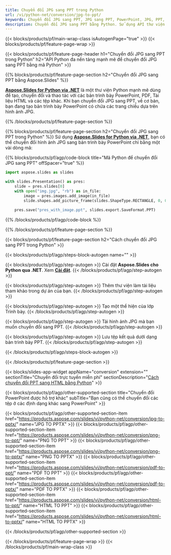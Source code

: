 ```yaml
---
title: Chuyển đổi JPG sang PPT trong Python
url: /vi/python-net/conversion/jpg-to-ppt/
keywords: Chuyển đổi JPG sang PPT, JPG sang PPT, PowerPoint, JPG, PPT, API Python, Thư viện Python
description: Chuyển đổi JPG sang PPT bằng Python. Sử dụng API thư viện Python để chuyển ảnh JPG sang PowerPoint
---
```


{{< blocks/products/pf/main-wrap-class isAutogenPage="true" >}}
{{< blocks/products/pf/feature-page-wrap >}}

{{< blocks/products/pf/feature-page-header h1="Chuyển đổi JPG sang PPT trong Python" h2="API Python đa nền tảng mạnh mẽ để chuyển đổi JPG sang PPT bằng mã Python" >}}

{{% blocks/products/pf/feature-page-section h2="Chuyển đổi JPG sang PPT bằng Aspose.Slides" %}}

[**Aspose.Slides for Python via .NET**](https://products.aspose.com/slides/vi/python-net/) là một thư viện Python mạnh mẽ dùng để tạo, chuyển đổi và thao tác với các bản trình bày PowerPoint, PDF, Tài liệu HTML và các tệp khác. Khi bạn chuyển đổi JPG sang PPT, về cơ bản, bạn đang tạo bản trình bày PowerPoint có chứa các trang chiếu dựa trên hình ảnh JPG.

{{% /blocks/products/pf/feature-page-section %}}


{{% blocks/products/pf/feature-page-section  h2="Chuyển đổi JPG sang PPT trong Python" %}}
Sử dụng [**Aspose.Slides for Python via .NET**](https://products.aspose.com/slides/vi/python-net/), bạn có thể chuyển đổi hình ảnh JPG sang bản trình bày PowerPoint chỉ bằng một vài dòng mã:

{{% blocks/products/pf/agp/code-block title="Mã Python để chuyển đổi JPG sang PPT" offSpacer="true" %}}
```py
import aspose.slides as slides

with slides.Presentation() as pres:
    slide = pres.slides[0]
    with open("img.jpg", "rb") as in_file:
        image = pres.images.add_image(in_file)
        slide.shapes.add_picture_frame(slides.ShapeType.RECTANGLE, 0, 0, 720, 540, image)
    
    pres.save("pres_with_image.ppt", slides.export.SaveFormat.PPT)
```
{{% /blocks/products/pf/agp/code-block %}}

{{% /blocks/products/pf/feature-page-section %}}




{{< blocks/products/pf/feature-page-section  h2="Cách chuyển đổi JPG sang PPT trong Python" >}}


{{< blocks/products/pf/agp/steps-block-autogen name="" >}}


{{< blocks/products/pf/agp/step-autogen >}}
Cài đặt **Aspose.Slides cho Python qua .NET**. Xem [**Cài đặt**](https://docs.aspose.com/slides/python-net/installation/).
{{< /blocks/products/pf/agp/step-autogen >}}

{{< blocks/products/pf/agp/step-autogen >}}
Thêm thư viện làm tài liệu tham khảo trong dự án của bạn.
{{< /blocks/products/pf/agp/step-autogen >}}

{{< blocks/products/pf/agp/step-autogen >}}
Tạo một thể hiện của lớp Trình bày.
{{< /blocks/products/pf/agp/step-autogen >}}

{{< blocks/products/pf/agp/step-autogen >}}
Tải hình ảnh JPG mà bạn muốn chuyển đổi sang PPT.
{{< /blocks/products/pf/agp/step-autogen >}}

{{< blocks/products/pf/agp/step-autogen >}}
Lưu tệp kết quả dưới dạng bản trình bày PPT.
{{< /blocks/products/pf/agp/step-autogen >}}


{{< /blocks/products/pf/agp/steps-block-autogen >}}


{{< /blocks/products/pf/feature-page-section >}}




{{< blocks/slides-app-widget  appName="conversion" extension="" sectionTitle="Chuyển đổi trực tuyến miễn phí" sectionDescription="[Cách chuyển đổi PPT sang HTML bằng Python](https://products.aspose.com/slides/vi/en/python-net/conversion/ppt-to-html/)" >}}

{{< blocks/products/pf/agp/other-supported-section title="Chuyển đổi PowerPoint được hỗ trợ khác" subTitle="Bạn cũng có thể chuyển đổi các tệp ở các định dạng khác sang PowerPoint" >}}

{{< blocks/products/pf/agp/other-supported-section-item href="https://products.aspose.com/slides/vi/python-net/conversion/jpg-to-pptx/" name="JPG TO PPTX" >}}
{{< blocks/products/pf/agp/other-supported-section-item href="https://products.aspose.com/slides/vi/python-net/conversion/png-to-ppt/" name="PNG TO PPT" >}}
{{< blocks/products/pf/agp/other-supported-section-item href="https://products.aspose.com/slides/vi/python-net/conversion/png-to-pptx/" name="PNG TO PPTX" >}}
{{< blocks/products/pf/agp/other-supported-section-item href="https://products.aspose.com/slides/vi/python-net/conversion/pdf-to-ppt/" name="PDF TO PPT" >}}
{{< blocks/products/pf/agp/other-supported-section-item href="https://products.aspose.com/slides/vi/python-net/conversion/pdf-to-pptx/" name="PDF TO PPTX" >}}
{{< blocks/products/pf/agp/other-supported-section-item href="https://products.aspose.com/slides/vi/python-net/conversion/html-to-ppt/" name="HTML TO PPT" >}}
{{< blocks/products/pf/agp/other-supported-section-item href="https://products.aspose.com/slides/vi/python-net/conversion/html-to-pptx/" name="HTML TO PPTX" >}}


{{< /blocks/products/pf/agp/other-supported-section >}}

{{< /blocks/products/pf/feature-page-wrap >}}
{{< /blocks/products/pf/main-wrap-class >}}